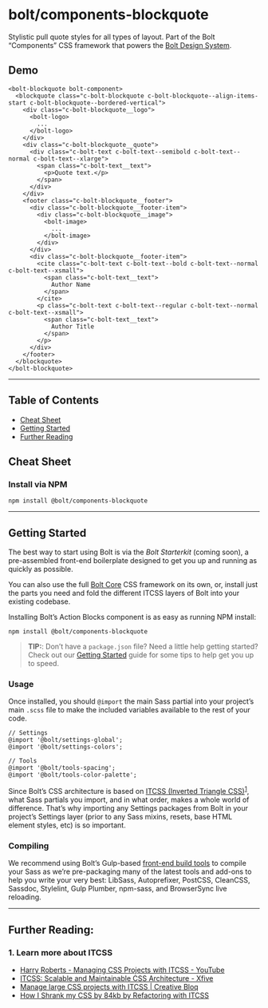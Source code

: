 # bolt/components-blockquote
Stylistic pull quote styles for all types of layout. Part of the Bolt “Components” CSS framework that powers the [Bolt Design System](https://www.boltdesignsystem.com).

## Demo

```
<bolt-blockquote bolt-component>
  <blockquote class="c-bolt-blockquote c-bolt-blockquote--align-items-start c-bolt-blockquote--bordered-vertical">
    <div class="c-bolt-blockquote__logo">
      <bolt-logo>
        ...
      </bolt-logo>
    </div>
    <div class="c-bolt-blockquote__quote">
      <div class="c-bolt-text c-bolt-text--semibold c-bolt-text--normal c-bolt-text--xlarge">
        <span class="c-bolt-text__text">
          <p>Quote text.</p>
        </span>
      </div>
    </div>
    <footer class="c-bolt-blockquote__footer">
      <div class="c-bolt-blockquote__footer-item">
        <div class="c-bolt-blockquote__image">
          <bolt-image>
            ...
          </bolt-image>
        </div>
      </div>
      <div class="c-bolt-blockquote__footer-item">
        <cite class="c-bolt-text c-bolt-text--bold c-bolt-text--normal c-bolt-text--xsmall">
          <span class="c-bolt-text__text">
            Author Name
          </span>
        </cite>
        <p class="c-bolt-text c-bolt-text--regular c-bolt-text--normal c-bolt-text--xsmall">
          <span class="c-bolt-text__text">
            Author Title
          </span>
        </p>
      </div>
    </footer>
  </blockquote>
</bolt-blockquote>
```

- - - -

## Table of Contents
- [Cheat Sheet](#cheat-sheet)
- [Getting Started](#getting-started)
- [Further Reading](#further-reading)

## Cheat Sheet
### Install via NPM
```
npm install @bolt/components-blockquote
```

- - - -

## Getting Started
The best way to start using Bolt is via the *Bolt Starterkit* (coming soon), a pre-assembled front-end boilerplate designed to get you up and running as quickly as possible.

You can also use the full [Bolt Core](https://www.npmjs.com/package/@bolt/core) CSS framework on its own, or, install just the parts you need and fold the different ITCSS layers of Bolt into your existing codebase.

Installing Bolt’s Action Blocks component is as easy as running NPM install:

```
npm install @bolt/components-blockquote
```

> **TIP:**: Don’t have a `package.json` file? Need a little help getting started? Check out our [Getting Started](https://www.boltdesignsystem.com/getting-started) guide for some tips to help get you up to speed.

### Usage
Once installed, you should  `@import`  the main Sass partial into your project’s main `.scss` file to make the included variables available to the rest of your code.

```
// Settings
@import '@bolt/settings-global';
@import '@bolt/settings-colors';

// Tools
@import '@bolt/tools-spacing';
@import '@bolt/tools-color-palette';
```

Since Bolt’s CSS architecture is based on [ITCSS (Inverted Triangle CSS)](http://www.creativebloq.com/web-design/manage-large-css-projects-itcss-101517528)<sup>[1](#1-learn-more-about-itcss)</sup>, what Sass partials you import, and in what order, makes a whole world of difference. That’s why importing any Settings packages from Bolt in your project’s Settings layer (prior to any Sass mixins, resets, base HTML element styles, etc) is so important.

### Compiling
We recommend using Bolt’s Gulp-based [front-end build tools](https://www.npmjs.com/package/@bolt/build-tools) to compile your Sass as we’re pre-packaging many of the latest tools and add-ons to help you write your very best: LibSass, Autoprefixer, PostCSS, CleanCSS, Sassdoc, Stylelint, Gulp Plumber, npm-sass, and BrowserSync live reloading.

- - - -

## Further Reading:
<h3 id="learn-about-itcss">1. Learn more about ITCSS</h3>

- [Harry Roberts - Managing CSS Projects with ITCSS - YouTube](https://www.youtube.com/watch?v=1OKZOV-iLj4)
- [ITCSS: Scalable and Maintainable CSS Architecture - Xfive](https://www.xfive.co/blog/itcss-scalable-maintainable-css-architecture/)
- [Manage large CSS projects with ITCSS | Creative Bloq](http://www.creativebloq.com/web-design/manage-large-css-projects-itcss-101517528)
- [How I Shrank my CSS by 84kb by Refactoring with ITCSS](https://medium.com/@jordankoschei/how-i-shrank-my-css-by-84kb-by-refactoring-with-itcss-2e8dafee123a)
